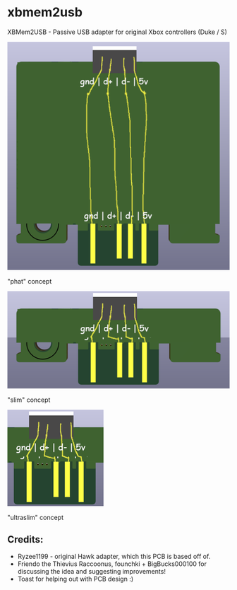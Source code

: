 # xbmem2usb
XBMem2USB - Passive USB adapter for original Xbox controllers (Duke / S)

![phat](images/pcbrender1.png)

"phat" concept

![slim](images/pcbrender2.png)

"slim" concept

![ultraslim](images/pcbrender3.png)

"ultraslim" concept



## Credits:
- Ryzee1199 - original Hawk adapter, which this PCB is based off of.
- Friendo the Thievius Raccoonus, founchki + BigBucks000100 for discussing the idea and suggesting improvements!
- Toast for helping out with PCB design :)
